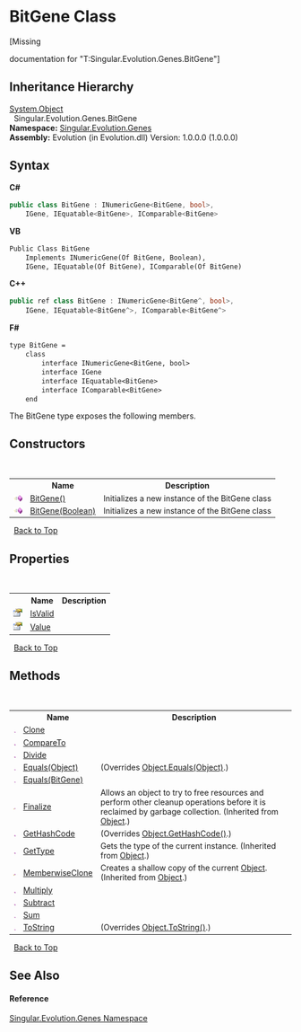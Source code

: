 # BitGene Class
 

\[Missing <summary> documentation for "T:Singular.Evolution.Genes.BitGene"\]


## Inheritance Hierarchy
<a href="http://msdn2.microsoft.com/en-us/library/e5kfa45b" target="_blank">System.Object</a><br />&nbsp;&nbsp;Singular.Evolution.Genes.BitGene<br />
**Namespace:**&nbsp;<a href="c9a39aef-d3b0-be3b-cda0-1d7eb5bdd4e1">Singular.Evolution.Genes</a><br />**Assembly:**&nbsp;Evolution (in Evolution.dll) Version: 1.0.0.0 (1.0.0.0)

## Syntax

**C#**<br />
``` C#
public class BitGene : INumericGene<BitGene, bool>, 
	IGene, IEquatable<BitGene>, IComparable<BitGene>
```

**VB**<br />
``` VB
Public Class BitGene
	Implements INumericGene(Of BitGene, Boolean), 
	IGene, IEquatable(Of BitGene), IComparable(Of BitGene)
```

**C++**<br />
``` C++
public ref class BitGene : INumericGene<BitGene^, bool>, 
	IGene, IEquatable<BitGene^>, IComparable<BitGene^>
```

**F#**<br />
``` F#
type BitGene =  
    class
        interface INumericGene<BitGene, bool>
        interface IGene
        interface IEquatable<BitGene>
        interface IComparable<BitGene>
    end
```

The BitGene type exposes the following members.


## Constructors
&nbsp;<table><tr><th></th><th>Name</th><th>Description</th></tr><tr><td>![Public method](media/pubmethod.gif "Public method")</td><td><a href="44e8c921-4cf7-0433-21c4-dac81525880c">BitGene()</a></td><td>
Initializes a new instance of the BitGene class</td></tr><tr><td>![Public method](media/pubmethod.gif "Public method")</td><td><a href="ce30b692-9c44-0d0d-e76f-4423bf4e95f5">BitGene(Boolean)</a></td><td>
Initializes a new instance of the BitGene class</td></tr></table>&nbsp;
<a href="#bitgene-class">Back to Top</a>

## Properties
&nbsp;<table><tr><th></th><th>Name</th><th>Description</th></tr><tr><td>![Public property](media/pubproperty.gif "Public property")</td><td><a href="98e65364-8332-7c3f-c3d6-73f0cd5bc32d">IsValid</a></td><td /></tr><tr><td>![Public property](media/pubproperty.gif "Public property")</td><td><a href="2c8d98c0-23f0-b3ab-e741-2aae3cb3118d">Value</a></td><td /></tr></table>&nbsp;
<a href="#bitgene-class">Back to Top</a>

## Methods
&nbsp;<table><tr><th></th><th>Name</th><th>Description</th></tr><tr><td>![Public method](media/pubmethod.gif "Public method")</td><td><a href="738deab1-01f8-9088-3b78-8f799e0e50bf">Clone</a></td><td /></tr><tr><td>![Public method](media/pubmethod.gif "Public method")</td><td><a href="80f97191-fc10-b046-f001-82866c3e4ddc">CompareTo</a></td><td /></tr><tr><td>![Public method](media/pubmethod.gif "Public method")</td><td><a href="3c0d6d14-943d-5f6d-93f0-539449fab825">Divide</a></td><td /></tr><tr><td>![Public method](media/pubmethod.gif "Public method")</td><td><a href="99e3dd64-ec0b-fc93-70f0-80538f946ff0">Equals(Object)</a></td><td> (Overrides <a href="http://msdn2.microsoft.com/en-us/library/bsc2ak47" target="_blank">Object.Equals(Object)</a>.)</td></tr><tr><td>![Public method](media/pubmethod.gif "Public method")</td><td><a href="5bd0fd53-928d-071c-e22a-183a2e79e8f1">Equals(BitGene)</a></td><td /></tr><tr><td>![Protected method](media/protmethod.gif "Protected method")</td><td><a href="http://msdn2.microsoft.com/en-us/library/4k87zsw7" target="_blank">Finalize</a></td><td>
Allows an object to try to free resources and perform other cleanup operations before it is reclaimed by garbage collection.
 (Inherited from <a href="http://msdn2.microsoft.com/en-us/library/e5kfa45b" target="_blank">Object</a>.)</td></tr><tr><td>![Public method](media/pubmethod.gif "Public method")</td><td><a href="4580b2b2-d301-a3ef-412a-2b7088252a6d">GetHashCode</a></td><td> (Overrides <a href="http://msdn2.microsoft.com/en-us/library/zdee4b3y" target="_blank">Object.GetHashCode()</a>.)</td></tr><tr><td>![Public method](media/pubmethod.gif "Public method")</td><td><a href="http://msdn2.microsoft.com/en-us/library/dfwy45w9" target="_blank">GetType</a></td><td>
Gets the type of the current instance.
 (Inherited from <a href="http://msdn2.microsoft.com/en-us/library/e5kfa45b" target="_blank">Object</a>.)</td></tr><tr><td>![Protected method](media/protmethod.gif "Protected method")</td><td><a href="http://msdn2.microsoft.com/en-us/library/57ctke0a" target="_blank">MemberwiseClone</a></td><td>
Creates a shallow copy of the current <a href="http://msdn2.microsoft.com/en-us/library/e5kfa45b" target="_blank">Object</a>.
 (Inherited from <a href="http://msdn2.microsoft.com/en-us/library/e5kfa45b" target="_blank">Object</a>.)</td></tr><tr><td>![Public method](media/pubmethod.gif "Public method")</td><td><a href="93463731-900d-a3de-5dd1-b15fa06f7608">Multiply</a></td><td /></tr><tr><td>![Public method](media/pubmethod.gif "Public method")</td><td><a href="d93ccdce-a60f-5b53-71b7-ada591885c37">Subtract</a></td><td /></tr><tr><td>![Public method](media/pubmethod.gif "Public method")</td><td><a href="086c9553-960c-9a76-1388-d1b3ccb10a1b">Sum</a></td><td /></tr><tr><td>![Public method](media/pubmethod.gif "Public method")</td><td><a href="be934d0c-7ec5-ffcc-97d9-f6359327c1aa">ToString</a></td><td> (Overrides <a href="http://msdn2.microsoft.com/en-us/library/7bxwbwt2" target="_blank">Object.ToString()</a>.)</td></tr></table>&nbsp;
<a href="#bitgene-class">Back to Top</a>

## See Also


#### Reference
<a href="c9a39aef-d3b0-be3b-cda0-1d7eb5bdd4e1">Singular.Evolution.Genes Namespace</a><br />
